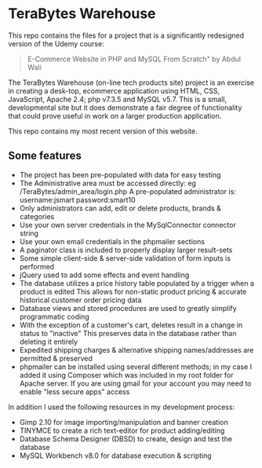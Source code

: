 # TeraBytes Warehouse

This repo contains the files for a project that is a significantly redesigned version of the Udemy course:
> E-Commerce Website in PHP and MySQL From Scratch" by Abdul Wali

The TeraBytes Warehouse (on-line tech products site) project is an exercise in creating a desk-top, ecommerce application using HTML, CSS, JavaScript, Apache 2.4; php v7.3.5 and MySQL v5.7. This is
a small, developmental site but it does demonstrate a fair degree of functionality that could prove
useful in work on a larger production application.

This repo contains my most recent version of this website.

## Some features

- The project has been pre-populated with data for easy testing
- The Administrative area must be accessed directly: eg /TeraBytes/admin_area/login.php
    A pre-populated administrator is: username:jsmart password:smart10
- Only administrators can add, edit or delete products, brands & categories
- Use your own server credentials in the MySqlConnector connector string
- Use your own email credentials in the phpmailer sections
- A paginator class is included to properly display larger result-sets
- Some simple client-side & server-side validation of form inputs is performed
- jQuery used to add some effects and event handling
- The database utilizes a price history table populated by a trigger when a product is edited
    This allows for non-static product pricing & accurate historical customer order pricing data
- Database views and stored procedures are used to greatly simplify programmatic coding
- With the exception of a customer's cart, deletes result in a change in status to "inactive"
    This preserves data in the database rather than deleting it entirely
- Expedited shipping charges & alternative shipping names/addresses are permitted & preserved
- phpmailer can be installed using several different methods; in my case I added it using
  Composer which was included in my root folder for Apache server. If you are using gmail
  for your account you may need to enable "less secure apps" access

In addition I used the following resources in my development process:

- Gimp 2.10 for image importing/manipulation and banner creation
- TINYMCE to create a rich text-editor for product adding/editing
- Database Schema Designer (DBSD) to create, design and test the database
- MySQL Workbench v8.0 for database execution & scripting
